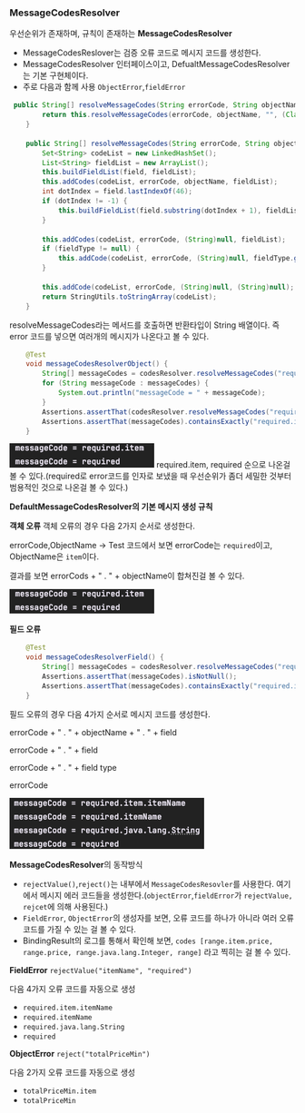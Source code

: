 ### MessageCodesResolver

우선순위가 존재하며, 규칙이 존재하는 **MessageCodesResolver**

- MessageCodesReslover는 검증 오류 코드로 메시지 코드를 생성한다.
- MessageCodesResolver 인터페이스이고, DefualtMessageCodesResolver는 기본 구현체이다.
- 주로 다음과 함께 사용 `ObjectError`,`fieldError`
```java
 public String[] resolveMessageCodes(String errorCode, String objectName) {
        return this.resolveMessageCodes(errorCode, objectName, "", (Class)null);
    }

    public String[] resolveMessageCodes(String errorCode, String objectName, String field, @Nullable Class<?> fieldType) {
        Set<String> codeList = new LinkedHashSet();
        List<String> fieldList = new ArrayList();
        this.buildFieldList(field, fieldList);
        this.addCodes(codeList, errorCode, objectName, fieldList);
        int dotIndex = field.lastIndexOf(46);
        if (dotIndex != -1) {
            this.buildFieldList(field.substring(dotIndex + 1), fieldList);
        }

        this.addCodes(codeList, errorCode, (String)null, fieldList);
        if (fieldType != null) {
            this.addCode(codeList, errorCode, (String)null, fieldType.getName());
        }

        this.addCode(codeList, errorCode, (String)null, (String)null);
        return StringUtils.toStringArray(codeList);
    }
```
resolveMessageCodes라는 메서드를 호출하면 반환타입이 String 배열이다.
즉 error 코드를 넣으면 여러개의 메시지가 나온다고 볼 수 있다.

```java
    @Test
    void messageCodesResolverObject() {
        String[] messageCodes = codesResolver.resolveMessageCodes("required", "item");
        for (String messageCode : messageCodes) {
            System.out.println("messageCode = " + messageCode);
        }
        Assertions.assertThat(codesResolver.resolveMessageCodes("required", "item")).isNotNull();
        Assertions.assertThat(messageCodes).containsExactly("required.item", "required");
    }

```
![img.png](../../../test/java/hello/itemservice/validation/img.png)
required.item, required 순으로 나온걸 볼 수 있다.(required로 error코드를 인자로 보냈을 때 우선순위가 좀더 세밀한 것부터 범용적인 것으로 나온걸 볼 수 있다.)

**DefaultMessageCodesResolver의 기본 메시지 생성 규칙**

**객체 오류**
객체 오류의 경우 다음 2가지 순서로 생성한다.

errorCode,ObjectName -> Test 코드에서 보면 errorCode는 `required`이고, ObjectName은 `item`이다.

결과를 보면 errorCods + " . " + objectName이 합쳐진걸 볼 수 있다.

![img.png](../../../test/java/hello/itemservice/validation/img.png)

**필드 오류**
```java
    @Test
    void messageCodesResolverField() {
        String[] messageCodes = codesResolver.resolveMessageCodes("required", "item", "itemName", String.class);
        Assertions.assertThat(messageCodes).isNotNull();
        Assertions.assertThat(messageCodes).containsExactly("required.item.itemName", "required.itemName", "required.java.lang.String","required");
    }
```
필드 오류의 경우 다음 4가지 순서로 메시지 코드를 생성한다.

errorCode + " . " + objectName + " . " + field

errorCode + " . " + field

errorCode + " . " + field type

errorCode

![img_1.png](../../../test/java/hello/itemservice/validation/img_1.png)



**MessageCodesResolver**의 동작방식
- `rejectValue()`,`reject()`는 내부에서 `MessageCodesResovler`를 사용한다. 여기에서 메시지 에러 코드들을 생성한다.(`objectError`,`fieldError`가 `rejectValue, rejcet`에 의해 사용된다.)
- `FieldError`, `ObjectError`의 생성자를 보면, 오류 코드를 하나가 아니라 여러 오류 코드를 가질 수 있는 걸 볼 수 있다.
- BindingResult의 로그를 통해서 확인해 보면, `codes [range.item.price, range.price, range.java.lang.Integer, range]` 라고 찍히는 걸 볼 수 있다.

**FieldError** `rejectValue("itemName", "required")`

다음 4가지 오류 코드를 자동으로 생성
- `required.item.itemName`
- `required.itemName`
- `required.java.lang.String`
- `required`


**ObjectError** `reject("totalPriceMin")`

다음 2가지 오류 코드를 자동으로 생성
- `totalPriceMin.item`
- `totalPriceMin`
